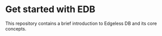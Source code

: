 # Get started with EDB

This repository contains a brief introduction to Edgeless DB and its core concepts.